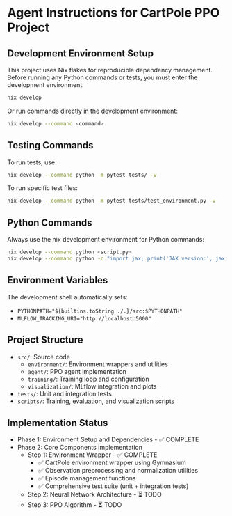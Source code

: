 # Agent Instructions for CartPole PPO Project

## Development Environment Setup

This project uses Nix flakes for reproducible dependency management. Before running any Python commands or tests, you must enter the development environment:

```bash
nix develop
```

Or run commands directly in the development environment:
```bash
nix develop --command <command>
```

## Testing Commands

To run tests, use:
```bash
nix develop --command python -m pytest tests/ -v
```

To run specific test files:
```bash
nix develop --command python -m pytest tests/test_environment.py -v
```

## Python Commands

Always use the nix development environment for Python commands:
```bash
nix develop --command python <script.py>
nix develop --command python -c "import jax; print('JAX version:', jax.__version__)"
```

## Environment Variables

The development shell automatically sets:
- `PYTHONPATH="${builtins.toString ./.}/src:$PYTHONPATH"`
- `MLFLOW_TRACKING_URI="http://localhost:5000"`

## Project Structure

- `src/`: Source code
  - `environment/`: Environment wrappers and utilities
  - `agent/`: PPO agent implementation
  - `training/`: Training loop and configuration
  - `visualization/`: MLflow integration and plots
- `tests/`: Unit and integration tests
- `scripts/`: Training, evaluation, and visualization scripts

## Implementation Status

- Phase 1: Environment Setup and Dependencies - ✅ COMPLETE
- Phase 2: Core Components Implementation
  - Step 1: Environment Wrapper - ✅ COMPLETE
    - ✅ CartPole environment wrapper using Gymnasium
    - ✅ Observation preprocessing and normalization utilities
    - ✅ Episode management functions
    - ✅ Comprehensive test suite (unit + integration tests)
  - Step 2: Neural Network Architecture - ⏳ TODO
  - Step 3: PPO Algorithm - ⏳ TODO